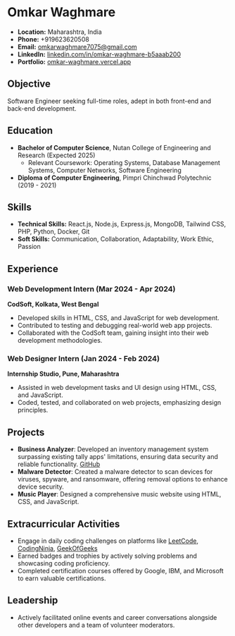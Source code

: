# Omkar Waghmare

- **Location:** Maharashtra, India
- **Phone:** +919623620508
- **Email:** [omkarwaghmare7075@gmail.com](mailto:omkarwaghmare7075@gmail.com)
- **LinkedIn:** [linkedin.com/in/omkar-waghmare-b5aaab200](https://www.linkedin.com/in/omkar-waghmare-b5aaab200/)
- **Portfolio:** [omkar-waghmare.vercel.app](https://omkar-waghmare.vercel.app/)

## Objective

Software Engineer seeking full-time roles, adept in both front-end and back-end development.

## Education

- **Bachelor of Computer Science**, Nutan College of Engineering and Research (Expected 2025)
  - Relevant Coursework: Operating Systems, Database Management Systems, Computer Networks, Software Engineering
- **Diploma of Computer Engineering**, Pimpri Chinchwad Polytechnic (2019 - 2021)

## Skills

- **Technical Skills:** React.js, Node.js, Express.js, MongoDB, Tailwind CSS, PHP, Python, Docker, Git
- **Soft Skills:** Communication, Collaboration, Adaptability, Work Ethic, Passion

## Experience

### Web Development Intern (Mar 2024 - Apr 2024)
**CodSoft, Kolkata, West Bengal**
- Developed skills in HTML, CSS, and JavaScript for web development.
- Contributed to testing and debugging real-world web app projects.
- Collaborated with the CodSoft team, gaining insight into their web development methodologies.

### Web Designer Intern (Jan 2024 - Feb 2024)
**Internship Studio, Pune, Maharashtra**
- Assisted in web development tasks and UI design using HTML, CSS, and JavaScript.
- Coded, tested, and collaborated on web projects, emphasizing design principles.

## Projects

- **Business Analyzer**: Developed an inventory management system surpassing existing tally apps' limitations, ensuring data security and reliable functionality. [GitHub](https://github.com/omkar7075/Business-Analyzer)
- **Malware Detector**: Created a malware detector to scan devices for viruses, spyware, and ransomware, offering removal options to enhance device security.
- **Music Player**: Designed a comprehensive music website using HTML, CSS, and JavaScript.

## Extracurricular Activities

- Engage in daily coding challenges on platforms like [LeetCode](https://leetcode.com/omkarwaghmare7075/), [CodingNinja](https://www.codingninjas.com/studio/profile/omkar7075), [GeekOfGeeks](https://auth.geeksforgeeks.org/user/omkarwaghju6b)
- Earned badges and trophies by actively solving problems and showcasing coding proficiency.
- Completed certification courses offered by Google, IBM, and Microsoft to earn valuable certifications.

## Leadership

- Actively facilitated online events and career conversations alongside other developers and a team of volunteer moderators.
